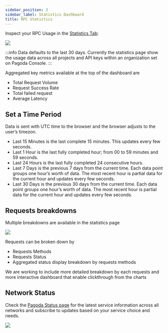 ```yaml
---
sidebar_position: 3
sidebar_label: Statistics Dashboard 
title: RPC Statistics
---
```


Inspect your RPC Usage in the [Statistics Tab](https://console.pagoda.co/apis?tab=statistics):

![](https://i.imgur.com/c4GlBeq.png)

:::info
Data defaults to the last 30 days.
Currently the statistics page show the usage data across all projects and API keys within an organization set on Pagoda Console.
:::

Aggregated key metrics available at the top of the dashboard are

-    Total Request Volume
-    Request Success Rate
-    Total failed request
-    Average Latency

## Set a Time Period

Data is sent with UTC time to the browser and the browser adjusts to the user’s timezon.

-    Last 15 Minutes is the last complete 15 minutes. This updates every few seconds.
-    Last 1 Hour is the last fully completed hour; from 00 to 59 minutes and 59 seconds.
-    Last 24 Hours is the last fully completed 24 consecutive hours.
-    Last 7 Days is the previous 7 days from the current time. Each data point groups one hour’s worth of data. The most recent hour is partial data for the current hour and updates every few seconds.
-    Last 30 Days is the previous 30 days from the current time. Each data point groups one hour’s worth of data. The most recent hour is partial data for the current hour and updates every few seconds.

## Requests breakdowns

Multiple breakdowns are available in the statistics page

![](https://i.imgur.com/L0CZPAW.png)

Requests can be broken down by

-    Requests Methods
-    Requests Status
-    Aggregated status display breakdown by requests methods

We are working to include more detailed breakdown by each requests and more interactive dashboard that enable clickthrough from the charts

## Network Status

Check the [Pagoda Status page](https://status.pagoda.co/) for the latest service information across all networks and subscribe to updates based on your service choice and needs.

![](https://i.imgur.com/PnDsXWc.png)
